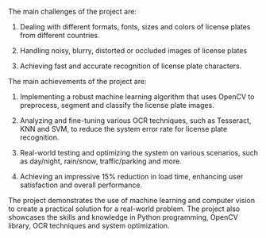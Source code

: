 The main challenges of the project are:

1. Dealing with different formats, fonts, sizes and colors of license plates from different countries.

2. Handling noisy, blurry, distorted or occluded images of license plates

3. Achieving fast and accurate recognition of license plate characters.


The main achievements of the project are:

1. Implementing a robust machine learning algorithm that uses OpenCV to preprocess, segment and classify the license plate images.

2. Analyzing and fine-tuning various OCR techniques, such as Tesseract, KNN and SVM, to reduce the system error rate for license plate recognition.

3. Real-world testing and optimizing the system on various scenarios, such as day/night, rain/snow, traffic/parking and more.

4. Achieving an impressive 15% reduction in load time, enhancing user satisfaction and overall performance.


The project demonstrates the use of machine learning and computer vision to create a practical solution for a real-world problem. The project also showcases the skills and knowledge in Python programming, OpenCV library, OCR techniques and system optimization.

